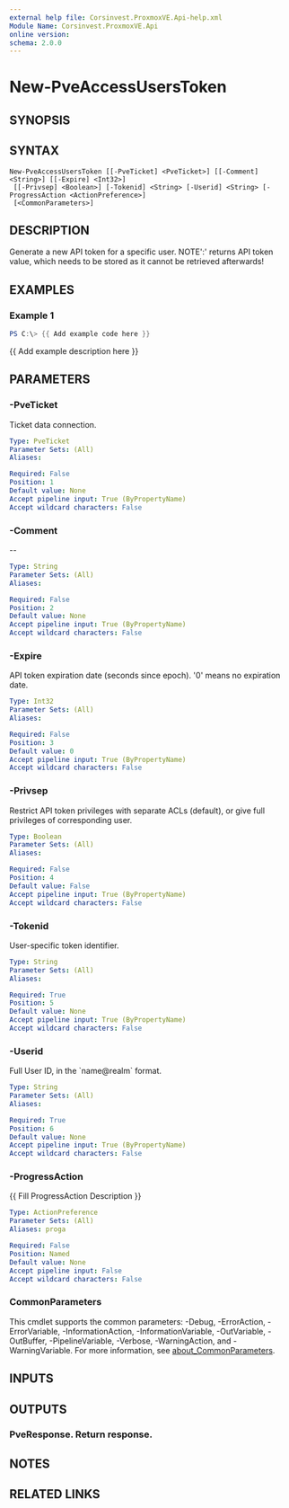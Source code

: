 ```yaml
---
external help file: Corsinvest.ProxmoxVE.Api-help.xml
Module Name: Corsinvest.ProxmoxVE.Api
online version:
schema: 2.0.0
---
```


# New-PveAccessUsersToken

## SYNOPSIS

## SYNTAX

```
New-PveAccessUsersToken [[-PveTicket] <PveTicket>] [[-Comment] <String>] [[-Expire] <Int32>]
 [[-Privsep] <Boolean>] [-Tokenid] <String> [-Userid] <String> [-ProgressAction <ActionPreference>]
 [<CommonParameters>]
```

## DESCRIPTION
Generate a new API token for a specific user.
NOTE':' returns API token value, which needs to be stored as it cannot be retrieved afterwards!

## EXAMPLES

### Example 1
```powershell
PS C:\> {{ Add example code here }}
```

{{ Add example description here }}

## PARAMETERS

### -PveTicket
Ticket data connection.

```yaml
Type: PveTicket
Parameter Sets: (All)
Aliases:

Required: False
Position: 1
Default value: None
Accept pipeline input: True (ByPropertyName)
Accept wildcard characters: False
```

### -Comment
--

```yaml
Type: String
Parameter Sets: (All)
Aliases:

Required: False
Position: 2
Default value: None
Accept pipeline input: True (ByPropertyName)
Accept wildcard characters: False
```

### -Expire
API token expiration date (seconds since epoch).
'0' means no expiration date.

```yaml
Type: Int32
Parameter Sets: (All)
Aliases:

Required: False
Position: 3
Default value: 0
Accept pipeline input: True (ByPropertyName)
Accept wildcard characters: False
```

### -Privsep
Restrict API token privileges with separate ACLs (default), or give full privileges of corresponding user.

```yaml
Type: Boolean
Parameter Sets: (All)
Aliases:

Required: False
Position: 4
Default value: False
Accept pipeline input: True (ByPropertyName)
Accept wildcard characters: False
```

### -Tokenid
User-specific token identifier.

```yaml
Type: String
Parameter Sets: (All)
Aliases:

Required: True
Position: 5
Default value: None
Accept pipeline input: True (ByPropertyName)
Accept wildcard characters: False
```

### -Userid
Full User ID, in the \`name@realm\` format.

```yaml
Type: String
Parameter Sets: (All)
Aliases:

Required: True
Position: 6
Default value: None
Accept pipeline input: True (ByPropertyName)
Accept wildcard characters: False
```

### -ProgressAction
{{ Fill ProgressAction Description }}

```yaml
Type: ActionPreference
Parameter Sets: (All)
Aliases: proga

Required: False
Position: Named
Default value: None
Accept pipeline input: False
Accept wildcard characters: False
```

### CommonParameters
This cmdlet supports the common parameters: -Debug, -ErrorAction, -ErrorVariable, -InformationAction, -InformationVariable, -OutVariable, -OutBuffer, -PipelineVariable, -Verbose, -WarningAction, and -WarningVariable. For more information, see [about_CommonParameters](http://go.microsoft.com/fwlink/?LinkID=113216).

## INPUTS

## OUTPUTS

### PveResponse. Return response.
## NOTES

## RELATED LINKS
